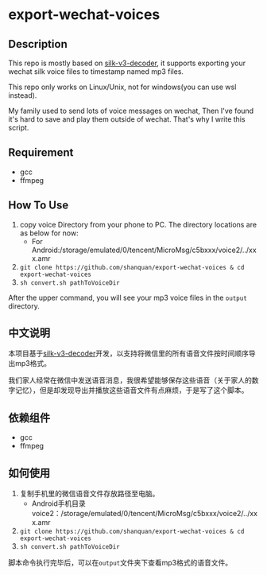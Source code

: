 # export-wechat-voices

## Description
This repo is mostly based on [silk-v3-decoder](https://github.com/kn007/silk-v3-decoder), it supports exporting your wechat silk voice files to timestamp named mp3 files.

This repo only works on Linux/Unix, not for windows(you can use wsl instead).

My family used to send lots of voice messages on wechat, Then I've found it's hard to save and play them outside of wechat. That's why I write this script.

## Requirement

* gcc
* ffmpeg

## How To Use
1. copy voice Directory from your phone to PC.
    The directory locations are as below for now:
    - For Android:/storage/emulated/0/tencent/MicroMsg/c5bxxx/voice2/../xxx.amr
2. `git clone https://github.com/shanquan/export-wechat-voices & cd export-wechat-voices`
3. `sh convert.sh pathToVoiceDir`

After the upper command, you will see your mp3 voice files in the `output` directory. 

## 中文说明
本项目基于[silk-v3-decoder](https://github.com/kn007/silk-v3-decoder)开发，以支持将微信里的所有语音文件按时间顺序导出mp3格式。

我们家人经常在微信中发送语音消息，我很希望能够保存这些语音（关于家人的数字记忆），但是却发现导出并播放这些语音文件有点麻烦，于是写了这个脚本。

## 依赖组件

* gcc
* ffmpeg

## 如何使用
1. 复制手机里的微信语音文件存放路径至电脑。
   - Android手机目录voice2：/storage/emulated/0/tencent/MicroMsg/c5bxxx/voice2/../xxx.amr
2. `git clone https://github.com/shanquan/export-wechat-voices & cd export-wechat-voices`
3. `sh convert.sh pathToVoiceDir`

脚本命令执行完毕后，可以在`output`文件夹下查看mp3格式的语音文件。
